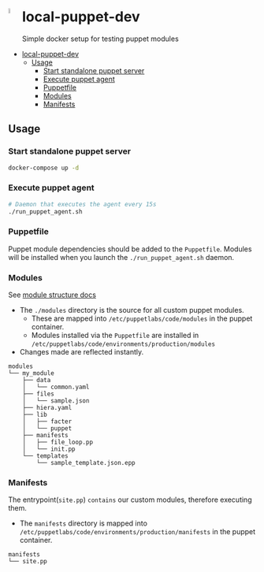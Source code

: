 # local-puppet-dev <img src="https://i.imgur.com/grQyxwI.png" height="5%" width="5%" align="left"/>

Simple docker setup for testing puppet modules

- [local-puppet-dev](#local-puppet-dev)
  * [Usage](#usage)
    + [Start standalone puppet server](#start-standalone-puppet-server)
    + [Execute puppet agent](#execute-puppet-agent)
    + [Puppetfile](#puppetfile)
    + [Modules](#modules)
    + [Manifests](#manifests)

## Usage

### Start standalone puppet server

```bash
docker-compose up -d
```

### Execute puppet agent

```bash
# Daemon that executes the agent every 15s
./run_puppet_agent.sh
```

### Puppetfile

Puppet module dependencies should be added to the `Puppetfile`. Modules will be installed when you launch the `./run_puppet_agent.sh` daemon.

### Modules

See [module structure docs](https://puppet.com/docs/puppet/latest/modules_fundamentals.html)

- The `./modules` directory is the source for all custom puppet modules.
  - These are mapped into `/etc/puppetlabs/code/modules` in the puppet container.
  - Modules installed via the `Puppetfile` are installed in `/etc/puppetlabs/code/environments/production/modules`
- Changes made are reflected instantly.

```text
modules
└── my_module
    ├── data
    │   └── common.yaml
    ├── files
    │   └── sample.json
    ├── hiera.yaml
    ├── lib
    │   ├── facter
    │   └── puppet
    ├── manifests
    │   ├── file_loop.pp
    │   └── init.pp
    └── templates
        └── sample_template.json.epp
```

### Manifests

The entrypoint(`site.pp`) `contains` our custom modules, therefore executing them.

- The `manifests` directory is mapped into `/etc/puppetlabs/code/environments/production/manifests` in the puppet container.

```text
manifests
└── site.pp
```
